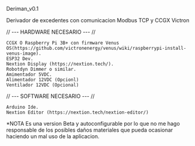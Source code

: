 
Deriman_v0.1


Derivador de excedentes con comunicacion Modbus TCP y CCGX Victron

// --- HARDWARE NECESARIO --- //

    CCGX O Raspberry Pi 3B+ con firmware Venus OS(https://github.com/victronenergy/venus/wiki/raspberrypi-install-venus-image).
    ESP32 Dev.
    Nextion Display (https://nextion.tech/).
    Robotdyn Dimmer o similar.
    Amimentador 5VDC.
    Alimentador 12VDC (Opcionl)
    Ventilador 12VDC (Opcional)

// --- SOFTWARE NECESARIO --- //

    Arduino Ide.
    Nextion Editor (https://nextion.tech/nextion-editor/)

*NOTA Es una version Beta y autoconfigurable por lo que no me hago responsable de los posibles daños materiales que pueda ocasionar haciendo un mal uso de la aplicacion.
